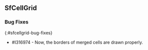 ## SfCellGrid

### Bug Fixes
{:#sfcellgrid-bug-fixes}

* \#I316974 - Now, the borders of merged cells are drawn properly. 
